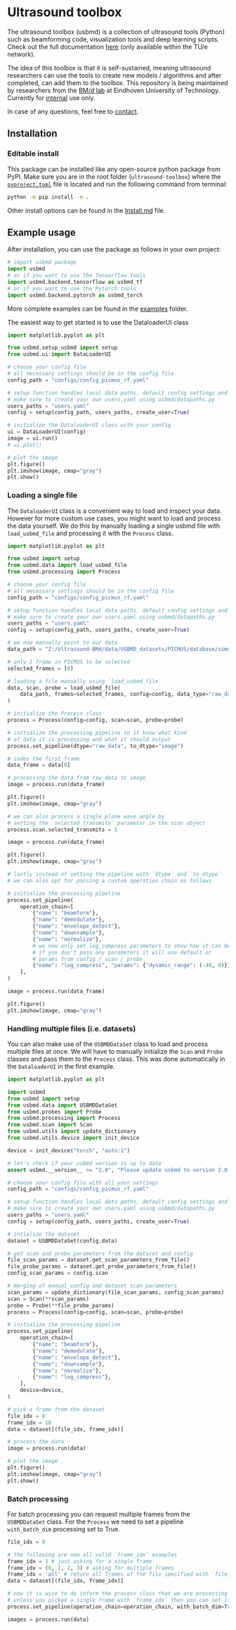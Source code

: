 
<!-- This is the readme for the github page (more complete readme for pdocs can be found in usmbd/README.md) -->
# Ultrasound toolbox

The ultrasound toolbox (usbmd) is a collection of ultrasound tools (Python) such as beamforming code, visualization tools and deep learning scripts. Check out the full documentation [here](http://131.155.125.142:6001/) (only available within the TU/e network).

The idea of this toolbox is that it is self-sustained, meaning ultrasound researchers can use the tools to create new models / algorithms and after completed, can add them to the toolbox. This repository is being maintained by researchers from the [BM/d lab](https://www.tue.nl/en/research/research-groups/signal-processing-systems/biomedical-diagnostics-lab/) at Eindhoven University of Technology. Currently for [internal](LICENSE) use only.

In case of any questions, feel free to [contact](mailto:t.s.w.stevens@tue.nl).

## Installation

### Editable install

This package can be installed like any open-source python package from PyPI.
Make sure you are in the root folder (`ultrasound-toolbox`) where the [`pyproject.toml`](pyproject.toml) file is located and run the following command from terminal:

```bash
python -m pip install -e .
```

Other install options can be found in the [Install.md](Install.md) file.


## Example usage
After installation, you can use the package as follows in your own project:

```python
# import usbmd package
import usbmd
# or if you want to use the Tensorflow tools
import usbmd.backend.tensorflow as usbmd_tf
# or if you want to use the Pytorch tools
import usbmd.backend.pytorch as usbmd_torch
```

More complete examples can be found in the [examples](examples) folder.

The easiest way to get started is to use the DataloaderUI class
```python
import matplotlib.pyplot as plt

from usbmd.setup_usbmd import setup
from usbmd.ui import DataLoaderUI

# choose your config file
# all necessary settings should be in the config file
config_path = "configs/config_picmus_rf.yaml"

# setup function handles local data paths, default config settings and GPU usage
# make sure to create your own users.yaml using usbmd/datapaths.py
users_paths = "users.yaml"
config = setup(config_path, users_paths, create_user=True)

# initialize the DataloaderUI class with your config
ui = DataLoaderUI(config)
image = ui.run()
# ui.plot()

# plot the image
plt.figure()
plt.imshow(image, cmap="gray")
plt.show()
```

### Loading a single file
The `DataloaderUI` class is a convenient way to load and inspect your data. However for more custom use cases, you might want to load and process the data yourself.
We do this by manually loading a single usbmd file with `load_usbmd_file` and processing it with the `Process` class.
```python
import matplotlib.pyplot as plt

from usbmd import setup
from usbmd.data import load_usbmd_file
from usbmd.processing import Process

# choose your config file
# all necessary settings should be in the config file
config_path = "configs/config_picmus_rf.yaml"

# setup function handles local data paths, default config settings and GPU usage
# make sure to create your own users.yaml using usbmd/datapaths.py
users_paths = "users.yaml"
config = setup(config_path, users_paths, create_user=True)

# we now manually point to our data
data_path = "Z:/Ultrasound-BMd/data/USBMD_datasets/PICMUS/database/simulation/contrast_speckle/contrast_speckle_simu_dataset_rf/contrast_speckle_simu_dataset_rf.hdf5"

# only 1 frame in PICMUS to be selected
selected_frames = [0]

# loading a file manually using `load_usbmd_file`
data, scan, probe = load_usbmd_file(
    data_path, frames=selected_frames, config=config, data_type="raw_data"
)

# initialize the Process class
process = Process(config=config, scan=scan, probe=probe)

# initialize the processing pipeline so it know what kind
# of data it is processing and what it should output
process.set_pipeline(dtype="raw_data", to_dtype="image")

# index the first frame
data_frame = data[0]

# processing the data from raw_data to image
image = process.run(data_frame)

plt.figure()
plt.imshow(image, cmap="gray")

# we can also process a single plane wave angle by
# setting the `selected_transmits` parameter in the scan object
process.scan.selected_transmits = 1

image = process.run(data_frame)

plt.figure()
plt.imshow(image, cmap="gray")

# lastly instead of setting the pipeline with `dtype` and `to_dtype`
# we can also opt for passing a custom operation chain as follows

# initialize the processing pipeline
process.set_pipeline(
    operation_chain=[
        {"name": "beamform"},
        {"name": "demodulate"},
        {"name": "envelope_detect"},
        {"name": "downsample"},
        {"name": "normalize"},
        # we now only set log_compress parameters to show how it can be done
        # if you don't pass any parameters it will use default or
        # params from config / scan / probe
        {"name": "log_compress", "params": {"dynamic_range": (-40, 0)}},
    ],
)

image = process.run(data_frame)

plt.figure()
plt.imshow(image, cmap="gray")

```

### Handling multiple files (i.e. datasets)

You can also make use of the `USBMDDataSet` class to load and process multiple files at once.
We will have to manually initialize the `Scan` and `Probe` classes and pass them to the `Process` class. This was done automatically in the `DataloaderUI` in the first example.

```python
import matplotlib.pyplot as plt

import usbmd
from usbmd import setup
from usbmd.data import USBMDDataSet
from usbmd.probes import Probe
from usbmd.processing import Process
from usbmd.scan import Scan
from usbmd.utils import update_dictionary
from usbmd.utils.device import init_device

device = init_device("torch", "auto:1")

# let's check if your usbmd version is up to date
assert usbmd.__version__ >= "2.0", "Please update usbmd to version 2.0 or higher"

# choose your config file with all your settings
config_path = "configs/config_picmus_rf.yaml"

# setup function handles local data paths, default config settings and GPU usage
# make sure to create your own users.yaml using usbmd/datapaths.py
users_paths = "users.yaml"
config = setup(config_path, users_paths, create_user=True)

# intialize the dataset
dataset = USBMDDataSet(config.data)

# get scan and probe parameters from the dataset and config
file_scan_params = dataset.get_scan_parameters_from_file()
file_probe_params = dataset.get_probe_parameters_from_file()
config_scan_params = config.scan

# merging of manual config and dataset scan parameters
scan_params = update_dictionary(file_scan_params, config_scan_params)
scan = Scan(**scan_params)
probe = Probe(**file_probe_params)
process = Process(config=config, scan=scan, probe=probe)

# initialize the processing pipeline
process.set_pipeline(
    operation_chain=[
        {"name": "beamform"},
        {"name": "demodulate"},
        {"name": "envelope_detect"},
        {"name": "downsample"},
        {"name": "normalize"},
        {"name": "log_compress"},
    ],
    device=device,
)

# pick a frame from the dataset
file_idx = 0
frame_idx = 10
data = dataset[(file_idx, frame_idx)]

# process the data
image = process.run(data)

# plot the image
plt.figure()
plt.imshow(image, cmap="gray")
plt.show()
```

### Batch processing
For batch processing you can request multiple frames from the `USBMDDataSet` class. For the `Process` we need to set a pipeline `with_batch_dim` processing set to True.

```python
file_idx = 0

# the following are now all valid `frame_idx` examples
frame_idx = 1 # just asking for a single frame
frame_idx = (0, 1, 2, 3) # asking for multiple frames
frame_idx = 'all' # return all frames of the file specified with `file_idx` in the dataset
data = dataset[(file_idx, frame_idx)]

# now it is wise to do inform the process class that we are processing a batch with `with_batch_dim=True`
# unless you picked a single frame with `frame_idx` then you can set it to False
process.set_pipeline(operation_chain=operation_chain, with_batch_dim=True)

images = process.run(data)
```
